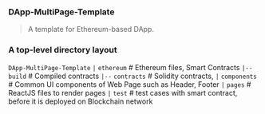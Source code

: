 ### DApp-MultiPage-Template ###
>A template for Ethereum-based  DApp.

### A  top-level directory layout

`DApp-MultiPage-Template`
      `|`
      `ethereum`               # Ethereum files, Smart Contracts
        `|--` `build`          # Compiled contracts
        `|--` `contracts`      # Solidity contracts,
      `|`
      `components`             # Common UI components of Web Page such as Header, Footer
      `|`
      `pages`                  # ReactJS files to render pages
      `|`
      `test`                   # test cases with smart contract, before it is deployed on Blockchain network
